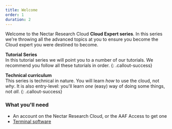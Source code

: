 ```yaml
---
title: Welcome
order: 1
duration: 2
---
```


Welcome to the Nectar Research Cloud **Cloud Expert series**. In this series we're throwing all the advanced topics at you to ensure you become the Cloud expert you were destined to become.

**Tutorial Series**  
In this tutorial series we will point you to a number of our tutorials. We recommend you follow all these tutorials in order.
{: .callout-success}

**Technical curriculum**  
This series is technical in nature. You will learn *how* to use the cloud, not *why*. It is also entry-level: you'll learn *one* (easy) way of doing some things, not *all*.
{: .callout-success}

### What you'll need

- An account on the Nectar Research Cloud, or the AAF Access to get one
- [Terminal software](https://support.ehelp.edu.au/support/solutions/articles/6000223964-terminal-software)
